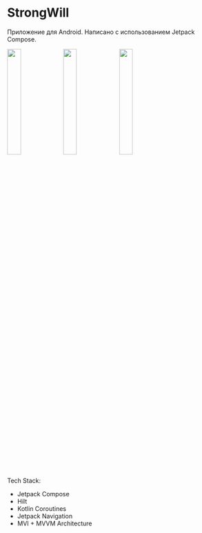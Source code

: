 # StrongWill
Приложение для Android. Написано с использованием Jetpack Compose.

<img src="https://user-images.githubusercontent.com/62645670/131367615-8da242eb-47fc-4b3a-bd48-001ed1195703.jpg" width=25% height=25%> <img src="https://user-images.githubusercontent.com/62645670/131367639-f063f42b-3a34-4477-8517-d491d0dad14b.jpg" width=25% height=25%> <img src="https://user-images.githubusercontent.com/62645670/132378882-6ba26bf5-79f5-4099-a874-225789de52ae.jpg" width=25% height=25%>

Tech Stack:

* Jetpack Compose
* Hilt
* Kotlin Coroutines
* Jetpack Navigation
* MVI + MVVM Architecture
